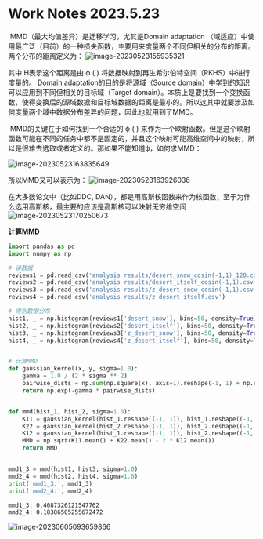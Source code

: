 # Work Notes 2023.5.23

​	MMD（最大均值差异）是迁移学习，尤其是Domain adaptation （域适应）中使用最广泛（目前）的一种损失函数，主要用来度量两个不同但相关的分布的距离。两个分布的距离定义为：
![image-20230523155935321](C:\Users\Lenovo\AppData\Roaming\Typora\typora-user-images\image-20230523155935321.png)

其中 H表示这个距离是由 ϕ ( )  将数据映射到再生希尔伯特空间（RKHS）中进行度量的。
	Domain adaptation的目的是将源域（Source domain）中学到的知识可以应用到不同但相关的目标域（Target domain）。本质上是要找到一个变换函数，使得变换后的源域数据和目标域数据的距离是最小的。所以这其中就要涉及如何度量两个域中数据分布差异的问题，因此也就用到了MMD。

​	MMD的关键在于如何找到一个合适的 ϕ ( ) 来作为一个映射函数。但是这个映射函数可能在不同的任务中都不是固定的，并且这个映射可能高维空间中的映射，所以是很难去选取或者定义的。那如果不能知道ϕ，如何求MMD：

![image-20230523163835649](C:\Users\Lenovo\AppData\Roaming\Typora\typora-user-images\image-20230523163835649.png)

所以MMD又可以表示为：
![image-20230523163926036](C:\Users\Lenovo\AppData\Roaming\Typora\typora-user-images\image-20230523163926036.png)

在大多数论文中（比如DDC, DAN），都是用高斯核函数来作为核函数，至于为什么选用高斯核，最主要的应该是高斯核可以映射无穷维空间
![image-20230523170250673](C:\Users\Lenovo\AppData\Roaming\Typora\typora-user-images\image-20230523170250673.png)

**计算MMD**

```python
import pandas as pd
import numpy as np

# 读数据
reviews1 = pd.read_csv('analysis results/desert_snow_cosin(-1,1)_120.csv')
reviews2 = pd.read_csv('analysis results/desert_itself_cosin(-1,1).csv')
reviews3 = pd.read_csv('analysis results/z_desert_snow_cosin(-1,1).csv')
reviews4 = pd.read_csv('analysis results/z_desert_itself.csv')

# 得到数据分布
hist1, _ = np.histogram(reviews1['desert_snow'], bins=50, density=True)
hist2, _ = np.histogram(reviews2['desert_itself'], bins=50, density=True)
hist3, _ = np.histogram(reviews3['z_desert_snow'], bins=50, density=True)
hist4, _ = np.histogram(reviews4['z_desert_itself'], bins=50, density=True)


# 计算MMD
def gaussian_kernel(x, y, sigma=1.0):
    gamma = 1.0 / (2 * sigma ** 2)
    pairwise_dists = np.sum(np.square(x), axis=1).reshape(-1, 1) + np.sum(np.square(y), axis=1) - 2 * np.dot(x, y.T)
    return np.exp(-gamma * pairwise_dists)


def mmd(hist_1, hist_2, sigma=1.0):
    K11 = gaussian_kernel(hist_1.reshape((-1, 1)), hist_1.reshape((-1, 1)), sigma)
    K22 = gaussian_kernel(hist_2.reshape((-1, 1)), hist_2.reshape((-1, 1)), sigma)
    K12 = gaussian_kernel(hist_1.reshape((-1, 1)), hist_2.reshape((-1, 1)), sigma)
    MMD = np.sqrt(K11.mean() + K22.mean() - 2 * K12.mean())
    return MMD


mmd1_3 = mmd(hist1, hist3, sigma=1.0)
mmd2_4 = mmd(hist2, hist4, sigma=1.0)
print('mmd1_3:', mmd1_3)
print('mmd2_4:', mmd2_4)
```

```
mmd1_3: 0.4087326121547762
mmd2_4: 0.18386505255672472
```

![image-20230605093659866](C:\Users\Lenovo\AppData\Roaming\Typora\typora-user-images\image-20230605093659866.png)
